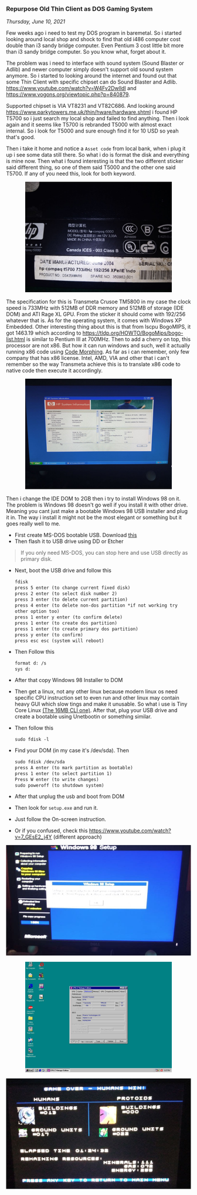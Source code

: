 ### **Repurpose Old Thin Client as DOS Gaming System**
_Thursday, June 10, 2021_

Few weeks ago i need to test my DOS program in baremetal. So i started looking around 
local shop and shock to find that old i486 computer cost double than i3 sandy bridge computer. 
Even Pentium 3 cost little bit more than i3 sandy bridge computer. So you know what, forget 
about it. 

The problem was i need to interface with sound system (Sound Blaster or Adlib) and newer computer 
simply doesn't support old sound system anymore. So i started to looking around the internet and 
found out that some Thin Client with specific chipset can do Sound Blaster and Adlib. 
<https://www.youtube.com/watch?v=W4Fv2DwlldI> and <https://www.vogons.org/viewtopic.php?p=840879>.

Supported chipset is VIA VT8231 and VT82C686. And looking around <https://www.parkytowers.me.uk/thin/hware/hardware.shtml> 
i found HP T5700 so i just search my local shop and failed to find anything. Then i look again and 
it seems like T5700 is rebranded T5000 with almost exact internal. So i look for T5000 and 
sure enough find it for 10 USD so yeah that's good.

Then i take it home and notice a `Asset code` from local bank, when i plug it up i see some 
data still there. So what i do is format the disk and everything is mine now. Then what i found 
interesting is that the two different sticker said different thing, so one of them said T5000 
and the other one said T5700. If any of you need this, look for both keyword.
<p align="center">
    <img src="./posts/2021-06-10-repurpose-old-thin-client-as-dos-gaming-system/1.jpg" height="300em" alt="img">
</p>

The specification for this is Transmeta Crusoe TM5800 in my case the clock speed is 733MHz with 
512MB of DDR memory and 512MB of storage (IDE DOM) and ATI Rage XL GPU. From the sticker it should come 
with 192/256 whatever that is. As for the operating system, it comes with Windows XP Embedded. 
Other interesting thing about this is that from lscpu BogoMIPS, it got 1463.19 which according to 
<https://tldp.org/HOWTO/BogoMips/bogo-list.html> is similar to Pentium III at 700MHz. Then to add a 
cherry on top, this processor are not x86. But how it can run windows and such, well it actually 
running x86 code using [Code Morphing](https://en.wikipedia.org/wiki/Transmeta#Code_Morphing_Software). 
As far as i can remember, only few company that has x86 license. Intel, AMD, VIA and other that i can't 
remember so the way Transmeta achieve this is to translate x86 code to native code then execute it 
accordingly.
<p align="center">
    <img src="./posts/2021-06-10-repurpose-old-thin-client-as-dos-gaming-system/2.jpg" height="300em" alt="img">
</p>

Then i change the IDE DOM to 2GB then i try to install Windows 98 on it. The problem is 
Windows 98 doesn't go well if you install it with other drive. Meaning you cant just make 
a bootable Windows 98 USB installer and plug it in. The way i install it might not be the most 
elegant or something but it goes really well to me.

* First create MS-DOS bootable USB. Download [this](./posts/2021-06-10-repurpose-old-thin-client-as-dos-gaming-system/dos622-disk-image.zip)
* Then flash it to USB drive using DD or Etcher

> If you only need MS-DOS, you can stop here and use USB directly as primary disk.

* Next, boot the USB drive and follow this

    ```
    fdisk
    press 5 enter (to change current fixed disk)
    press 2 enter (to select disk number 2)
    press 3 enter (to delete current partition)
    press 4 enter (to delete non-dos partition *if not working try other option too)
    press 1 enter y enter (to confirm delete)
    press 1 enter (to create dos partition)
    press 1 enter (to create primary dos partition)
    press y enter (to confirm)
    press esc esc (system will reboot)
    ```
* Then Follow this

    ```
    format d: /s
    sys d:
    ```
* After that copy Windows 98 Installer to DOM
* Then get a linux, not any other linux because modern linux os need specific CPU instruction set 
to even run and other linux may contain heavy GUI which slow tings and make it unusable. So what i 
use is Tiny Core Linux [(The 16MB CLI one)](http://tinycorelinux.net/12.x/x86/release/Core-current.iso). 
After that, plug your USB drive and create a bootable using Unetbootin or something similar. 
* Then follow this
    ```
    sudo fdisk -l
    ```
* Find your DOM (in my case it's /dev/sda). Then

    ```
    sudo fdisk /dev/sda
    press A enter (to mark partition as bootable)
    press 1 enter (to select partition 1)
    Press W enter (to write changes)
    sudo poweroff (to shutdown system)
    ```
* After that unplug the usb and boot from DOM
* Then look for `setup.exe` and run it.
* Just follow the On-screen instruction.
* Or if you confused, check this <https://www.youtube.com/watch?v=7_GEsE2_j4Y> (different approach)
<p align="center">
    <img src="./posts/2021-06-10-repurpose-old-thin-client-as-dos-gaming-system/3.jpg" height="300em" alt="img">
</p>

<p align="center">
    <img src="./posts/2021-06-10-repurpose-old-thin-client-as-dos-gaming-system/4.jpg" height="300em" alt="img">
</p>

<p align="center">
    <img src="./posts/2021-06-10-repurpose-old-thin-client-as-dos-gaming-system/5.jpg" height="300em" alt="img">
</p>